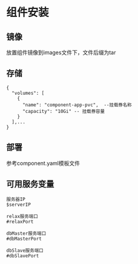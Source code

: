 # 组件安装

## 镜像 
放置组件镜像到images文件下，文件后缀为tar

## 存储

```$xslt
{
  "volumes": [
    {
      "name": "component-app-pvc",  --挂载券名称
      "capacity": "10Gi" -- 挂载券容量
    }
  ],...
}
```

## 部署
参考component.yaml模板文件

## 可用服务变量

```$xslt
服务器IP
$serverIP

relax服务端口
#relaxPort

dbMaster服务端口
#dbMasterPort

dbSlave服务端口
#dbSlavePort
```



